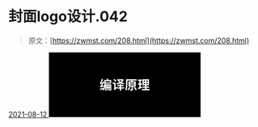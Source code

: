 <!--yml
category: 未分类
date: 0001-01-01 00:00:00
-->

# 封面logo设计.042

> 原文：[https://zwmst.com/208.html](https://zwmst.com/208.html)

   [ <time datetime="2021-08-12T09:33:05+08:00"> 2021-08-12 </time> ](https://zwmst.com/%e5%b0%81%e9%9d%a2logo%e8%ae%be%e8%ae%a1-042-2)  [![](img/6a6c385ee9d23324bcb8c84b6e300370.png)](https://zwmst.com/wp-content/uploads/2021/08/1628731985-ee130bb51448bb9.jpeg)